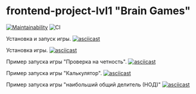 # frontend-project-lvl1 "Brain Games"

[![Maintainability](https://api.codeclimate.com/v1/badges/a99a88d28ad37a79dbf6/maintainability)](https://codeclimate.com/github/codeclimate/codeclimate/maintainability) ![CI](https://github.com/tychkovas/frontend-project-lvl1/workflows/CI/badge.svg)

Установка и запуск игры.
[![asciicast](https://asciinema.org/a/ISeMrwBOxAmgjrwqbMZ2qQeH7.svg)](https://asciinema.org/a/ISeMrwBOxAmgjrwqbMZ2qQeH7)

Установка игры.
[![asciicast](https://asciinema.org/a/310281.svg)](https://asciinema.org/a/310281)

Пример запуска игры "Проверка на четность".
[![asciicast](https://asciinema.org/a/310281.svg)](https://asciinema.org/a/310281)

Пример запуска игры "Калькулятор".
[![asciicast](https://asciinema.org/a/waJi6wl8uoHZdSvc09FqqA17G.svg)](https://asciinema.org/a/waJi6wl8uoHZdSvc09FqqA17G)

Пример запуска игры "наибольший общий делитель (НОД)"
[![asciicast](https://asciinema.org/a/310490.svg)](https://asciinema.org/a/310490)
